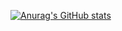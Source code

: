 [![Anurag's GitHub stats](https://github-readme-stats.vercel.app/api?username=iru-Y)](https://github.com/iru-Y/github-readme-stats)
